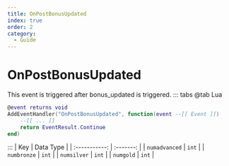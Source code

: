 ```yaml
---
title: OnPostBonusUpdated
index: true
order: 2
category:
  - Guide
---
```


# OnPostBonusUpdated
This event is triggered after bonus_updated is triggered.
::: tabs
@tab Lua
```lua
@event returns void
AddEventHandler("OnPostBonusUpdated", function(event --[[ Event ]])
    --[[ ... ]]
    return EventResult.Continue
end)
```

:::
|      Key      | Data Type |
| :-----------: | :-------: |
| `numadvanced` |   `int`   |
|  `numbronze`  |   `int`   |
|  `numsilver`  |   `int`   |
|   `numgold`   |   `int`   |